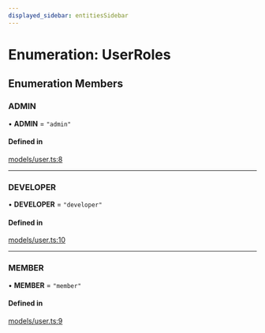 ```yaml
---
displayed_sidebar: entitiesSidebar
---
```


# Enumeration: UserRoles

## Enumeration Members

### ADMIN

• **ADMIN** = ``"admin"``

#### Defined in

[models/user.ts:8](https://github.com/chiubaca/medusa/blob/5abd48900/packages/medusa/src/models/user.ts#L8)

___

### DEVELOPER

• **DEVELOPER** = ``"developer"``

#### Defined in

[models/user.ts:10](https://github.com/chiubaca/medusa/blob/5abd48900/packages/medusa/src/models/user.ts#L10)

___

### MEMBER

• **MEMBER** = ``"member"``

#### Defined in

[models/user.ts:9](https://github.com/chiubaca/medusa/blob/5abd48900/packages/medusa/src/models/user.ts#L9)
